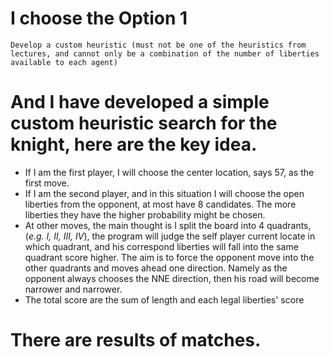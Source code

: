 # I choose the Option 1
```
Develop a custom heuristic (must not be one of the heuristics from lectures, and cannot only be a combination of the number of liberties available to each agent)
```
# And I have developed a simple custom heuristic search for the knight, here are the key idea.
- If I am the first player, I will choose the center location, says 57, as the first move.
- If I am the second player, and in this situation I will choose the open liberties from the opponent, at most have 8 candidates. The more liberties they have the higher probability might be chosen.
- At other moves, the main thought is I split the board into 4 quadrants, (*e.g. I, II, III, IV*), the program will judge the self player current locate in which quadrant, and his correspond liberties will fall into the same quadrant score higher. The aim is to force the opponent move into the other quadrants and moves ahead one direction. Namely as the opponent always chooses the NNE direction, then his road will become narrower and narrower.
- The total score are the sum of length and each legal liberties' score  

# There are results of matches.




 
